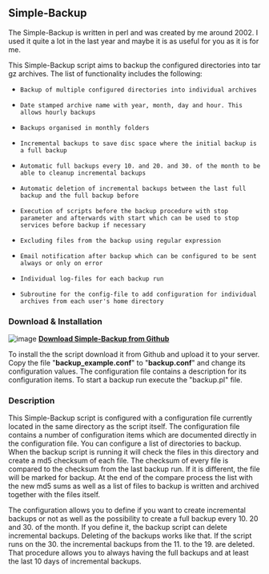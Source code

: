 ## Simple-Backup

The Simple-Backup is written in perl and was created by me around 2002. I used it quite a lot in the last year and maybe it is as useful for you as it is for me.

This Simple-Backup script aims to backup the configured directories into tar gz archives. The list of functionality includes the following:

*     Backup of multiple configured directories into individual archives
*     Date stamped archive name with year, month, day and hour. This allows hourly backups
*     Backups organised in monthly folders
*     Incremental backups to save disc space where the initial backup is a full backup
*     Automatic full backups every 10. and 20. and 30. of the month to be able to cleanup incremental backups
*     Automatic deletion of incremental backups between the last full backup and the full backup before
*     Execution of scripts before the backup procedure with stop parameter and afterwards with start which can be used to stop services before backup if necessary
*     Excluding files from the backup using regular expression
*     Email notification after backup which can be configured to be sent always or only on error
*     Individual log-files for each backup run
*     Subroutine for the config-file to add configuration for individual archives from each user's home directory


### Download & Installation

![image](http://www.tinned-software.net/images/icons/download.png) **[Download Simple-Backup from Github](https://github.com/tinned-software/simple-backup)**

To install the the script download it from Github and upload it to your server. Copy the file "**backup_example.conf**" to "**backup.conf**" and change its configuration values. The configuration file contains a description for its configuration items. To start a backup run execute the "backup.pl" file.

### Description

This Simple-Backup script is configured with a configuration file currently located in the same directory as the script itself. The configuration file contains a number of configuration items which are documented directly in the configuration file. You can configure a list of directories to backup. When the backup script is running it will check the files in this directory and create a md5 checksum of each file. The checksum of every file is compared to the checksum from the last backup run. If it is different, the file will be marked for backup. At the end of the compare process the list with the new md5 sums as well as a list of files to backup is written and archived together with the files itself.

The configuration allows you to define if you want to create incremental backups or not as well as the possibility to create a full backup every 10. 20 and 30. of the month. If you define it, the backup script can delete incremental backups. Deleting of the backups works like that. If the script runs on the 30. the incremental backups from the 11. to the 19. are deleted. That procedure allows you to always having the full backups and at least the last 10 days of incremental backups.
